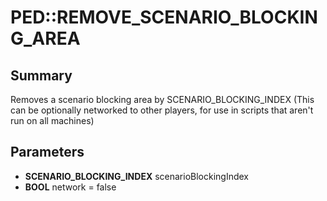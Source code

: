 # PED::REMOVE_SCENARIO_BLOCKING_AREA

## Summary
Removes a scenario blocking area by SCENARIO_BLOCKING_INDEX (This can be optionally networked to other players, for use in scripts that aren't run on all machines)

## Parameters
* **SCENARIO_BLOCKING_INDEX** scenarioBlockingIndex
* **BOOL** network = false